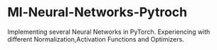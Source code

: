 # Ml-Neural-Networks-Pytroch
Implementing several Neural Networks in PyTorch. Experiencing with different Normalization,Activation Functions and Optimizers.    
